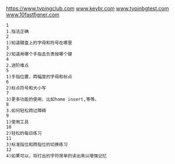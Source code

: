 https://www.typingclub.com
www.keybr.com
www.typinbgtest.com
www.10fastfigner.com




    1
    1.指法正确
    2
    1)知道键盘上的字母和符号在哪里
    3
    2)知道用哪个手指去负责按哪个键
    4
    2.进阶难点
    5
    1)手指位置，跨幅度的字母和标点
    6
    2)标点符号和大小写
    7
    3)更多功能的使用，比如home insert,等等。
    8
    3.如何轻松跨过障碍
    9
    1)使用工具
    10
    2)轻松的每日练习
    11
    3)标准指位和跨指位的切换练习
    12
    4)如果可以，将打出的字符简单的读出来以增强记忆


